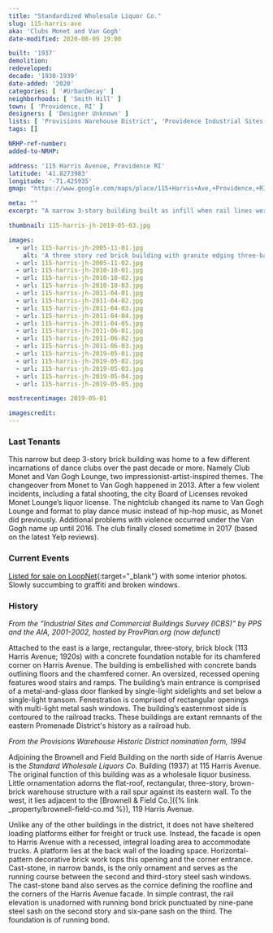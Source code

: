 ```yaml
---
title: "Standardized Wholesale Liquor Co."
slug: 115-harris-ave
aka: 'Clubs Monet and Van Gogh'
date-modified: 2020-08-09 19:00

built: '1937'
demolition: 
redeveloped: 
decade: '1930-1939'
date-added: '2020'
categories: [ '#UrbanDecay' ]
neighborhoods: [ 'Smith Hill' ]
town: [ 'Providence, RI' ]
designers: [ 'Designer Unknown' ]
lists: [ 'Provisions Warehouse District', 'Providence Industrial Sites 1981', 'PPS/AIA Industrial Commercial Buildings Survey' ]
tags: []

NRHP-ref-number:
added-to-NRHP:

address: '115 Harris Avenue, Providence RI'
latitude: '41.8273983'
longitude: '-71.425935'
gmap: "https://www.google.com/maps/place/115+Harris+Ave,+Providence,+RI+02903/@41.8273983,-71.425935,17z/data=!3m1!4b1!4m5!3m4!1s0x89e4450eb4800b41:0x189ae54d102ee685!8m2!3d41.8273943!4d-71.4237463"

meta: ""
excerpt: "A narrow 3-story building built as infill when rail lines were removed in the Provisions Warehouse District. Most recently a set of nightclubs."

thumbnail: 115-harris-jh-2019-05-03.jpg

images:
  - url: 115-harris-jh-2005-11-01.jpg
    alt: 'A three story red brick building with granite edging three-bays wide and four times as deep as it is wide. Built alongside a rail spur, the building bends slightly as it moves back.'
  - url: 115-harris-jh-2005-11-02.jpg
  - url: 115-harris-jh-2010-10-01.jpg
  - url: 115-harris-jh-2010-10-02.jpg
  - url: 115-harris-jh-2010-10-03.jpg
  - url: 115-harris-jh-2011-04-01.jpg
  - url: 115-harris-jh-2011-04-02.jpg
  - url: 115-harris-jh-2011-04-03.jpg
  - url: 115-harris-jh-2011-04-04.jpg
  - url: 115-harris-jh-2011-04-05.jpg
  - url: 115-harris-jh-2011-06-01.jpg
  - url: 115-harris-jh-2011-06-02.jpg
  - url: 115-harris-jh-2011-06-03.jpg
  - url: 115-harris-jh-2019-05-01.jpg
  - url: 115-harris-jh-2019-05-02.jpg
  - url: 115-harris-jh-2019-05-03.jpg
  - url: 115-harris-jh-2019-05-04.jpg
  - url: 115-harris-jh-2019-05-05.jpg

mostrecentimage: 2019-05-01

imagescredit: 
---
```


### Last Tenants

This narrow but deep 3-story brick building was home to a few different incarnations of dance clubs over the past decade or more. Namely Club Monet and  Van Gogh Lounge, two impressionist-artist-inspired themes. The changeover from Monet to Van Gogh happened in 2013. After a few violent incidents, including a fatal shooting, the city Board of Licenses revoked Monet Lounge’s liquor license. The nightclub changed its name to Van Gogh Lounge and format to play dance music instead of hip-hop music, as Monet did previously. Additional problems with violence occurred under the Van Gogh name up until 2016. The club finally closed sometime in 2017 (based on the latest Yelp reviews). 


### Current Events

[Listed for sale on LoopNet](https://www.loopnet.com/Listing/115-Harris-Ave-Providence-RI/19798751/){:target="_blank"} with some interior photos. Slowly succumbing to graffiti and broken windows. 


### History

_From the “Industrial Sites and Commercial Buildings Survey (ICBS)” by PPS and the AIA, 2001-2002, hosted by ProvPlan.org (now defunct)_

Attached to the east is a large, rectangular, three-story, brick block (113 Harris Avenue; 1920s) with a concrete foundation notable for its chamfered corner on Harris Avenue. The building is embellished with concrete bands outlining floors and the chamfered corner. An oversized, recessed opening features wood stairs and ramps. The building’s main entrance is comprised of a metal-and-glass door flanked by single-light sidelights and set below a single-light transom. Fenestration is comprised of rectangular openings with multi-light metal sash windows. The building’s easternmost side is contoured to the railroad tracks. These buildings are extant remnants of the eastern Promenade District's history as a railroad hub.

_From the Provisions Warehouse Historic District nomination form, 1994_

Adjoining the Brownell and Field Building on the north side of Harris Avenue is the *Standard Wholesale Liquors Co.* Building (1937) at 115 Harris Avenue. The original function of this building was as a wholesale liquor business. Little ornamentation adorns the flat-roof, rectangular, three-story, brown-brick warehouse structure with a rail spur against its eastern wall. To the west, it lies adjacent to the [Brownell & Field Co.]({% link _property/brownell-field-co.md %}), 119 Harris Avenue. 

Unlike any of the other buildings in the district, it does not have sheltered loading platforms either for freight or truck use. Instead, the facade is open to Harris Avenue with a recessed, integral loading area to accommodate trucks. A platform lies at the back wall of the loading space. Horizontal-pattern decorative brick work tops this opening and the corner entrance. Cast-stone, in narrow bands, is the only ornament and serves as the running course between the second and third-story steel sash windows. The cast-stone band also serves as the cornice defining the roofline and the corners of the Harris Avenue facade. In simple contrast, the rail elevation is unadorned with running bond brick punctuated by nine-pane steel sash on the second story and six-pane sash on the third. The foundation is of running bond.
